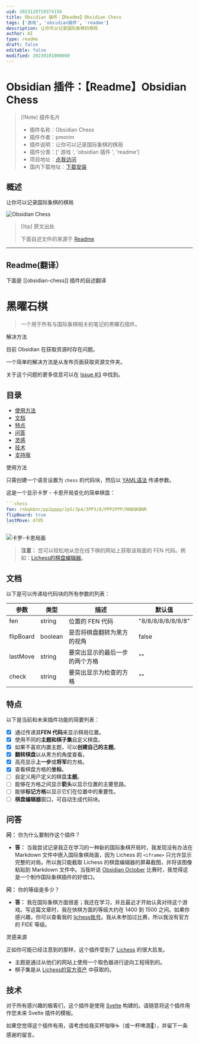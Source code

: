```yaml
---
uid: 2023120719374156
title: Obsidian 插件：【Readme】Obsidian Chess
tags: ['游戏', 'obsidian插件', 'readme']
description: 让你可以记录国际象棋的棋局
author: AI
type: readme
draft: false
editable: false
modified: 20230101000000
---
```


# Obsidian 插件：【Readme】Obsidian Chess

> [!Note] 插件名片
> - 插件名称：Obsidian Chess
> - 插件作者：pmorim
> - 插件说明：让你可以记录国际象棋的棋局
> - 插件分类：[' 游戏 ', 'obsidian 插件 ', 'readme']
> - 项目地址：[点我访问](https://github.com/pmorim/obsidian-chess)
> - 国内下载地址：[下载安装](https://pkmer.cn/products/plugin/pluginMarket/?obsidian-chess)

## 概述

让你可以记录国际象棋的棋局

![Obsidian Chess](https://cdn.pkmer.cn/covers/obsidian-chess.PNG!pkmer)

> [!tip] 原文出处
>
>下面自述文件的来源于 [Readme](https://ghproxy.net/https://raw.githubusercontent.com/pmorim/obsidian-chess/main/README.md)
>

---

## Readme(翻译）

下面是 [[obsidian-chess]] 插件的自述翻译

# 黑曜石棋

> 一个用于所有与国际象棋相关的笔记的黑曜石插件。

解决方法

目前 Obsidian 在获取资源时存在问题。

一个简单的解决方法是从发布页面获取资源文件夹。

关于这个问题的更多信息可以在 [Issue #3](https://github.com/pmorim/obsidian-chess/issues/3) 中找到。

## 目录

- [使用方法](#usage)
- [文档](#documentation)
- [特点](#features)
- [问答](#qa)
- [灵感](#inspiration)
- [技术](#technology)
- [支持我](#support-me)

使用方法

只需创建一个语言设置为 `chess` 的代码块，然后以 [YAML语法](https://docs.ansible.com/ansible/latest/reference_appendices/YAMLSyntax.html) 传递参数。

这是一个显示卡罗 - 卡恩开局变化的简单棋盘：

````yaml
```chess
fen: rnbqkbnr/pp2pppp/2p5/3p4/3PP3/8/PPP2PPP/RNBQKBNR
flipBoard: true
lastMove: d7d5
```
````

![卡罗-卡恩局面](https://cdn.pkmer.cn/covers/obsidian-chess_2_0.png!pkmer)

> **注意：** 您可以轻松地从您在线下棋的网站上获取该局面的 FEN 代码。例如：[Lichess的棋盘编辑器](https://lichess.org/editor?fen=rnbqkbnr%2Fpp2pppp%2F2p5%2F3p4%2F3PP3%2F8%2FPPP2PPP%2FRNBQKBNR+w+KQkq+-+0+2)。

## 文档

以下是可以传递给代码块的所有参数的列表：

| 参数       | 类型     | 描述                                                  | 默认值             |
| ---------- | ------- | ----------------------------------------------------- | ----------------- |
| fen        | string  | 位置的 FEN 代码                                         | "8/8/8/8/8/8/8/8" |
| flipBoard  | boolean | 是否将棋盘翻转为黑方的视角                            | false             |
| lastMove   | string  | 要突出显示的最后一步的两个方格                         | ""                |
| check      | string  | 要突出显示为检查的方格                                | ""                |

## 特点

以下是当前和未来插件功能的简要列表：

- [x] 通过传递其**FEN 代码**来显示棋局位置。
- [x] 使用不同的**主题和棋子集**自定义棋盘。
- [x] 如果不喜欢内置主题，可以**创建自己的主题**。
- [x] **翻转棋盘**以从黑方的角度查看。
- [x] 高亮显示**上一步**或**将军**的方格。
- [x] 查看棋盘方格的**坐标**。
- [ ] 自定义用户定义的棋盘**主题**。
- [ ] 能够在方格之间显示**箭头**以显示位置的主要思路。
- [ ] 能够**标记方格**以显示它们在位置中的重要性。
- [ ] **棋盘编辑器**窗口，可自动生成代码块。

## 问答

**问：** 你为什么要制作这个插件？

- **答：** 当我尝试记录我正在学习的一种新的国际象棋开局时，我发现没有办法在 Markdown 文件中嵌入国际象棋局面，因为 Lichess 的 `<iframe>` 只允许显示完整的对局。所以我只能截取 Lichess 的棋盘编辑器的屏幕截图，并将该图像粘贴到 Markdown 文件中。当我听说 [Obsidian October](https://publish.obsidian.md/hub/11+-+Events/Obsidian+October+2021) 比赛时，我觉得这是一个制作国际象棋插件的好借口。

**问：** 你的等级是多少？

- **答：** 我在国际象棋方面很差；我还在学习，并且最近才开始认真对待这个游戏。写这篇文章时，我在快棋方面的等级大约在 1400 到 1500 之间。如果你感兴趣，你可以查看我的 [lichess账号](https://lichess.org/@/frizd)。我从未参加过比赛，所以我没有官方的 FIDE 等级。

灵感来源

正如你可能已经注意到的那样，这个插件受到了 [Lichess](https://lichess.org/) 的很大启发。

- 主题是通过从他们的网站上使用一个取色器进行逆向工程得到的。
- 棋子集是从 [Lichess的官方资产](https://github.com/ornicar/lila/tree/master/public/piece) 中获取的。

## 技术

对于所有感兴趣的极客们，这个插件是使用 [Svelte](https://svelte.dev/) 构建的。请随意将这个插件用作您未来 Svelte 插件的模板。

如果您觉得这个插件有用，请考虑给我买杯咖啡☕（或一杯啤酒🍺），并留下一条感谢的留言。
